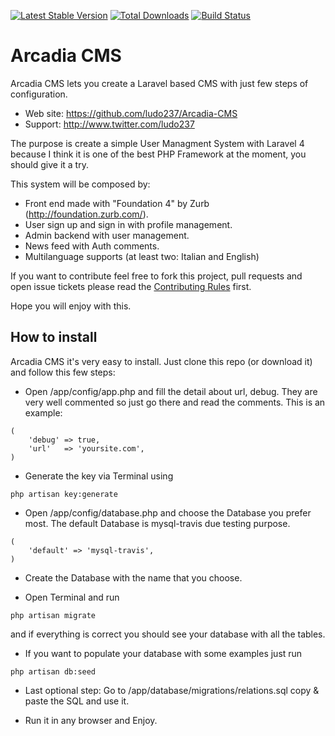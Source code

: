 [![Latest Stable Version](https://poser.pugx.org/ludo237/laravel-boilerplate/v/stable.png)](https://packagist.org/packages/ludo237/laravel-boilerplate)
[![Total Downloads](https://poser.pugx.org/ludo237/laravel-boilerplate/downloads.png)](https://packagist.org/packages/ludo237/laravel-boilerplate)
[![Build Status](https://travis-ci.org/ludo237/laravel-boilerplate.png)](https://travis-ci.org/ludo237/laravel-boilerplate)
# Arcadia CMS

Arcadia CMS lets you create a Laravel based CMS with just few steps of configuration.

* Web site: https://github.com/ludo237/Arcadia-CMS
* Support: http://www.twitter.com/ludo237
 
The purpose is create a simple User Managment System with Laravel 4 because I think it is one of the best PHP Framework at the moment, you should give it a try.
 
This system will be composed by:
- Front end made with "Foundation 4" by Zurb (http://foundation.zurb.com/).
- User sign up and sign in with profile management.
- Admin backend with user management.
- News feed with Auth comments.
- Multilanguage supports (at least two: Italian and English)

If you want to contribute feel free to fork this project, pull requests and open issue tickets
 please read the <a href="https://github.com/ludo237/Arcadia-CMS/blob/master/CONTRIBUTING.md" target="_blank">Contributing Rules</a> first.

Hope you will enjoy with this.

## How to install

Arcadia CMS it's very easy to install. Just clone this repo (or download it) and follow this few steps:

* Open /app/config/app.php and fill the detail about url, debug. They are very well commented so just go there and read the comments. This is an example:

```
(
	'debug'	=> true,
	'url'	=> 'yoursite.com',
)
```

* Generate the key via Terminal using

```
php artisan key:generate
```

* Open /app/config/database.php and choose the Database you prefer most. The default Database is mysql-travis due testing purpose.

```
(
	'default' => 'mysql-travis',
)
```

* Create the Database with the name that you choose.

* Open Terminal and run

```
php artisan migrate
```
and if everything is correct you should see your database with all the tables.

* If you want to populate your database with some examples just run

```
php artisan db:seed
```

* Last optional step: Go to /app/database/migrations/relations.sql copy & paste the SQL and use it. 

* Run it in any browser and Enjoy.
